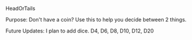 HeadOrTails

Purpose:
Don't have a coin? Use this to help you decide between 2 things. 

Future Updates:
I plan to add dice. 
    D4, D6, D8, D10, D12, D20
